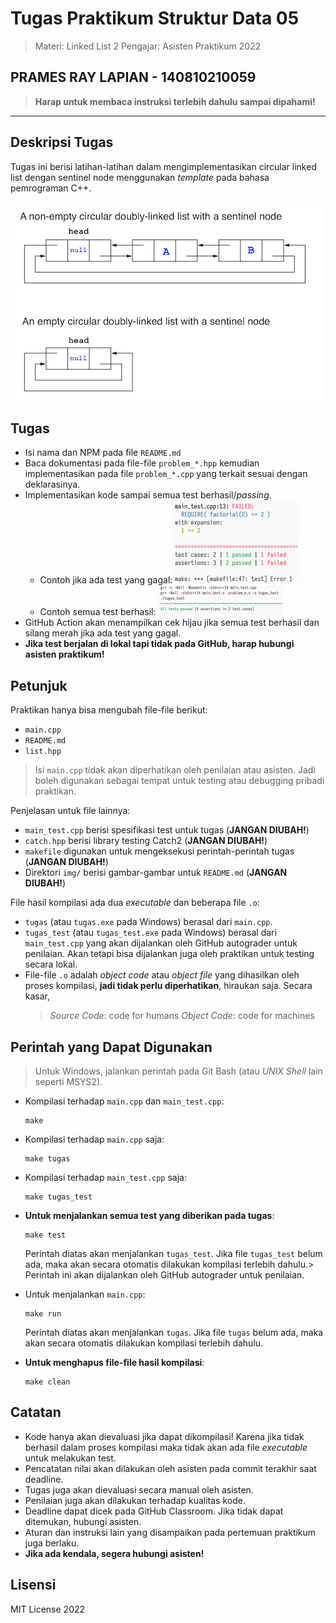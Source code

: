 # Tugas Praktikum Struktur Data 05

> Materi: Linked List 2
> Pengajar: Asisten Praktikum 2022

## PRAMES RAY LAPIAN - 140810210059

> **Harap untuk membaca instruksi terlebih dahulu sampai dipahami!**

---

## Deskripsi Tugas

Tugas ini berisi latihan-latihan dalam mengimplementasikan circular linked list dengan sentinel node
menggunakan _template_ pada bahasa pemrograman C++.

![](img/circular_dll.png)

## Tugas

* Isi nama dan NPM pada file `README.md`
* Baca dokumentasi pada file-file `problem_*.hpp` kemudian implementasikan pada file `problem_*.cpp`
  yang terkait sesuai dengan deklarasinya.
* Implementasikan kode sampai semua test berhasil/_passing_.
  * Contoh jika ada test yang gagal:![](img/contoh_gagal.png)
  * Contoh semua test berhasil:
    ![](img/contoh_berhasil.png)
* GitHub Action akan menampilkan cek hijau jika semua test berhasil dan silang merah jika ada test
  yang gagal.
* **Jika test berjalan di lokal tapi tidak pada GitHub, harap hubungi asisten praktikum!**

## Petunjuk

Praktikan hanya bisa mengubah file-file berikut:

* `main.cpp`
* `README.md`
* `list.hpp`

> Isi `main.cpp` tidak akan diperhatikan oleh penilaian atau asisten. Jadi boleh digunakan sebagai
> tempat untuk testing atau debugging pribadi praktikan.

Penjelasan untuk file lainnya:

* `main_test.cpp` berisi spesifikasi test untuk tugas (**JANGAN DIUBAH!**)
* `catch.hpp` berisi library testing Catch2 (**JANGAN DIUBAH!**)
* `makefile` digunakan untuk mengeksekusi perintah-perintah tugas (**JANGAN DIUBAH!**)
* Direktori `img/` berisi gambar-gambar untuk `README.md` (**JANGAN DIUBAH!**)

File hasil kompilasi ada dua _executable_ dan beberapa file `.o`:

* `tugas` (atau `tugas.exe` pada Windows) berasal dari `main.cpp`.
* `tugas_test` (atau `tugas_test.exe` pada Windows) berasal dari `main_test.cpp` yang akan
  dijalankan oleh GitHub autograder untuk penilaian. Akan tetapi bisa dijalankan juga oleh praktikan
  untuk testing secara lokal.
* File-file `.o` adalah _object code_ atau _object file_ yang dihasilkan oleh proses kompilasi,
  **jadi tidak perlu diperhatikan**, hiraukan saja. Secara kasar,
  > _Source Code_: code for humans
  > _Object Code_: code for machines
  >

## Perintah yang Dapat Digunakan

> Untuk Windows, jalankan perintah pada Git Bash (atau _UNIX Shell_ lain seperti MSYS2).

* Kompilasi terhadap `main.cpp` dan `main_test.cpp`:

  ```shell
  make
  ```
* Kompilasi terhadap `main.cpp` saja:

  ```shell
  make tugas
  ```
* Kompilasi terhadap `main_test.cpp` saja:

  ```shell
  make tugas_test
  ```
* **Untuk menjalankan semua test yang diberikan pada tugas**:

  ```shell
  make test
  ```

  Perintah diatas akan menjalankan `tugas_test`. Jika file `tugas_test` belum ada, maka akan secara
  otomatis dilakukan kompilasi terlebih dahulu.> Perintah ini akan dijalankan oleh GitHub autograder untuk penilaian.
* Untuk menjalankan `main.cpp`:

  ```shell
  make run
  ```

  Perintah diatas akan menjalankan `tugas`. Jika file `tugas` belum ada, maka akan secara otomatis dilakukan kompilasi terlebih dahulu.
* **Untuk menghapus file-file hasil kompilasi**:

  ```shell
  make clean
  ```

## Catatan

* Kode hanya akan dievaluasi jika dapat dikompilasi! Karena jika tidak berhasil dalam proses
  kompilasi maka tidak akan ada file _executable_ untuk melakukan test.
* Pencatatan nilai akan dilakukan oleh asisten pada commit terakhir saat deadline.
* Tugas juga akan dievaluasi secara manual oleh asisten.
* Penilaian juga akan dilakukan terhadap kualitas kode.
* Deadline dapat dicek pada GitHub Classroom. Jika tidak dapat ditemukan, hubungi asisten.
* Aturan dan instruksi lain yang disampaikan pada pertemuan praktikum juga berlaku.
* **Jika ada kendala, segera hubungi asisten!**

## Lisensi

MIT License 2022
